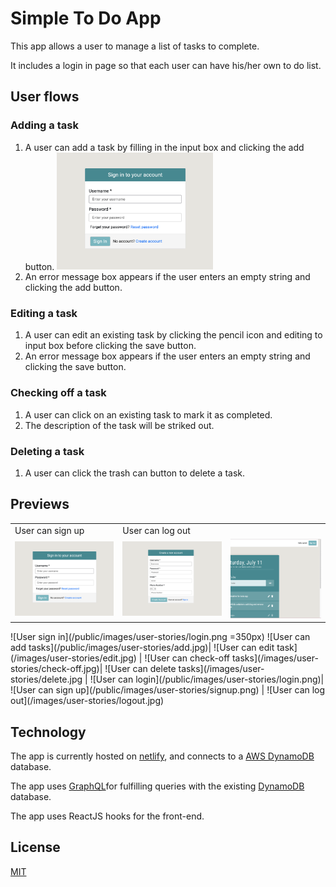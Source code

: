 # Simple To Do App
This app allows a user to manage a list of tasks to complete.

It includes a login in page so that each user can have his/her own to do list.

## User flows

### Adding a task

1. A user can add a task by filling in the input box and clicking the add button.
[<img src="/public/images/user-stories/login.png" width="250"/>](image.png)
1. An error message box appears if the user enters an empty string and clicking the add button.

### Editing a task

1. A user can edit an existing task by clicking the pencil icon and editing to input box before clicking the save button.
1. An error message box appears if the user enters an empty string and clicking the save button.

### Checking off a task

1. A user can click on an existing task to mark it as completed.
1. The description of the task will be striked out.


### Deleting a task

1. A user can click the trash can button to delete a task.

## Previews
<table>
  <tr>
    <tdUser can log in</td>
     <td>User can sign up</td>
     <td>User can log out</td>
  </tr>
  <tr>
    <td><img src="/public/images/user-stories/login.png" width=250></td>
    <td><img src="/public/images/user-stories/signup.png" width=250></td>
    <td><img src="/public/images/user-stories/logout.png" width=250></td>
  </tr>
 </table>
![User sign in](/public/images/user-stories/login.png =350px)
![User can add tasks](/public/images/user-stories/add.jpg)| ![User can edit task](/images/user-stories/edit.jpg) |
![User can check-off tasks](/images/user-stories/check-off.jpg)| ![User can delete tasks](/images/user-stories/delete.jpg |
![User can login](/public/images/user-stories/login.png)| ![User can sign up](/public/images/user-stories/signup.png) | 
![User can log out](/images/user-stories/logout.jpg)  

## Technology

The app is currently hosted on [netlify](https://www.netlify.com/), and connects to a [AWS DynamoDB](https://aws.amazon.com/dynamodb/) database. 

The app uses [GraphQL](https://graphql.org/)for fulfilling queries with the existing [DynamoDB](https://aws.amazon.com/dynamodb/) database.

The app uses ReactJS hooks for the front-end.


## License

[MIT](LICENSE)
